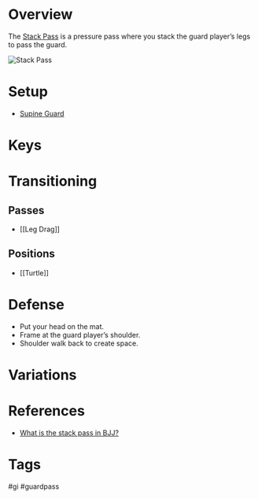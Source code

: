 # Overview
The <u>Stack Pass</u> is a pressure pass where you stack the guard player’s legs to pass the guard.

![Stack Pass](https://cdn.evolve-university.com/wp-content/uploads/2022/04/stack-pass-bjj.jpg)
# Setup
- [Supine Guard](obsidian://open?vault=Obsidian-BJJ-Notes&file=Guards%2FSupine%20Guard)
# Keys
# Transitioning
## Passes
- [[Leg Drag]]
## Positions
- [[Turtle]]
# Defense
- Put your head on the mat.
- Frame at the guard player’s shoulder.
- Shoulder walk back to create space.
# Variations
# References
- [What is the stack pass in BJJ?](https://evolve-university.com/blog/what-is-the-stack-pass-in-bjj/)
# Tags
#gi #guardpass 